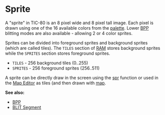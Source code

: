 # Sprite

A "sprite" in TIC-80 is an 8 pixel wide and 8 pixel tall image. Each pixel is drawn using one of the 16 available colors from the [palette](palette). Lower [BPP](Bits-Per-Pixel) blitting modes are also available - allowing 2 or 4 color sprites.

Sprites can be divided into foreground sprites and background sprites (which are called tiles). The `TILES` section of [RAM](ram) stores background sprites while the `SPRITES` section stores foreground sprites.

- `TILES` - 256 background tiles (0..255)
- `SPRITES` - 256 foreground sprites (256..511)


A sprite can be directly draw in the screen using the [spr](spr) function or used in the [Map Editor](map-editor) as tiles (and then drawn with [map](map).

**See also:**

- [BPP](bpp)
- [BLIT Segment](blit-segment)